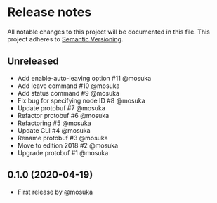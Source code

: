 # Release notes
All notable changes to this project will be documented in this file.
This project adheres to [Semantic Versioning](http://semver.org/).

## Unreleased
- Add enable-auto-leaving option #11 @mosuka
- Add leave command #10 @mosuka
- Add status command #9 @mosuka
- Fix bug for specifying node ID #8 @mosuka
- Update protobuf #7 @mosuka
- Refactor protobuf #6 @mosuka
- Refactoring #5 @mosuka
- Update CLI #4 @mosuka
- Rename protobuf #3 @mosuka
- Move to edition 2018 #2 @mosuka
- Upgrade protobuf #1 @mosuka

## 0.1.0 (2020-04-19)
- First release by @mosuka

